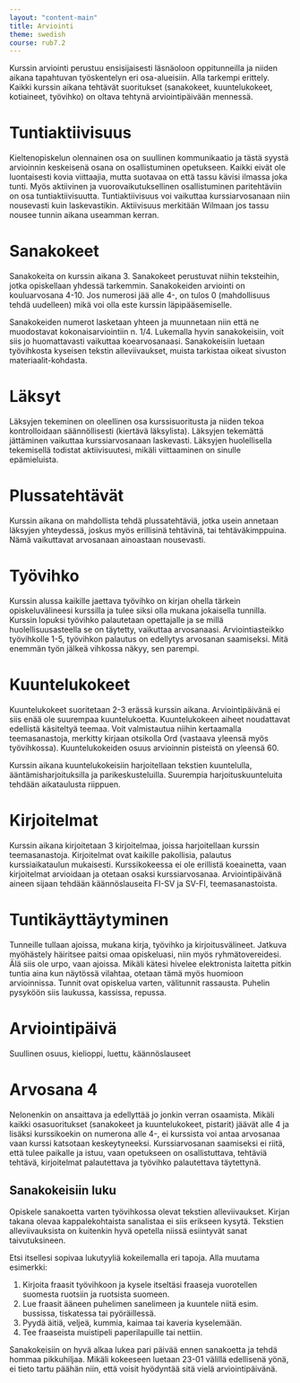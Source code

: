 ```yaml
---
layout: "content-main"
title: Arviointi
theme: swedish
course: rub7.2
---
```

Kurssin arviointi perustuu ensisijaisesti läsnäoloon oppitunneilla ja niiden
aikana tapahtuvan työskentelyn eri osa-alueisiin. Alla tarkempi erittely. Kaikki kurssin aikana tehtävät suoritukset (sanakokeet, kuuntelukokeet, kotiaineet, työvihko) on oltava tehtynä arviointipäivään mennessä.

# Tuntiaktiivisuus
Kieltenopiskelun olennainen osa on suullinen kommunikaatio ja tästä syystä
arvioinnin keskeisenä osana on osallistuminen opetukseen. Kaikki eivät ole
luontaisesti kovia viittaajia, mutta suotavaa on että tassu kävisi ilmassa joka
tunti. Myös aktiivinen ja vuorovaikutuksellinen osallistuminen paritehtäviin on
osa tuntiaktiivisuutta. Tuntiaktiivisuus voi vaikuttaa kurssiarvosanaan niin
nousevasti kuin laskevastikin. Aktiivisuus merkitään Wilmaan jos tassu nousee tunnin aikana useamman kerran. 

# Sanakokeet
Sanakokeita on kurssin aikana 3. Sanakokeet perustuvat niihin teksteihin,
jotka opiskellaan yhdessä tarkemmin. Sanakokeiden arviointi on kouluarvosana
4-10. Jos numerosi jää alle 4-, on tulos 0 (mahdollisuus tehdä uudelleen) mikä voi olla este kurssin läpipääsemiselle.

Sanakokeiden numerot lasketaan yhteen ja muunnetaan niin että ne muodostavat
kokonaisarviointiin n. 1/4. Lukemalla hyvin sanakokeisiin, voit siis jo huomattavasti vaikuttaa koearvosanaasi. Sanakokeisiin luetaan työvihkosta kyseisen tekstin alleviivaukset, muista tarkistaa oikeat sivuston materiaalit-kohdasta.

# Läksyt
Läksyjen tekeminen on oleellinen osa kurssisuoritusta ja niiden tekoa
kontrolloidaan säännöllisesti (kiertävä läksylista). Läksyjen tekemättä jättäminen vaikuttaa kurssiarvosanaan laskevasti. Läksyjen huolellisella tekemisellä todistat
aktiivisuutesi, mikäli viittaaminen on sinulle epämieluista.

# Plussatehtävät
Kurssin aikana on mahdollista tehdä plussatehtäviä, jotka usein annetaan
läksyjen yhteydessä, joskus myös erillisinä tehtävinä, tai tehtäväkimppuina.
Nämä vaikuttavat arvosanaan ainoastaan nousevasti.

# Työvihko
Kurssin alussa kaikille jaettava työvihko on kirjan ohella tärkein opiskeluvälineesi
kurssilla ja tulee siksi olla mukana jokaisella tunnilla. Kurssin lopuksi työvihko
palautetaan opettajalle ja se millä huolellisuusasteella se on täytetty, vaikuttaa
arvosanaasi. Arviointiasteikko työvihkolle 1-5, työvihkon palautus on edellytys arvosanan saamiseksi. Mitä enemmän työn jälkeä vihkossa näkyy, sen parempi.

# Kuuntelukokeet
Kuuntelukokeet suoritetaan 2-3 erässä kurssin aikana. Arviointipäivänä ei siis enää
ole suurempaa kuuntelukoetta. Kuuntelukokeen aiheet noudattavat edellistä
käsiteltyä teemaa. Voit valmistautua niihin kertaamalla teemasanastoja, merkitty
kirjaan otsikolla Ord (vastaava yleensä myös työvihkossa). Kuuntelukokeiden osuus arvioinnin pisteistä on yleensä 60.

Kurssin aikana kuuntelukokeisiin harjoitellaan tekstien kuuntelulla,
ääntämisharjoituksilla ja parikeskusteluilla. Suurempia harjoituskuunteluita
tehdään aikataulusta riippuen.

# Kirjoitelmat
Kurssin aikana kirjoitetaan 3 kirjoitelmaa, joissa harjoitellaan kurssin teemasanastoja. Kirjoitelmat ovat kaikille pakollisia, palautus kurssiaikataulun mukaisesti. Kurssikokeessa ei ole erillistä koeainetta, vaan kirjoitelmat arvioidaan ja otetaan osaksi kurssiarvosanaa. Arviointipäivänä aineen sijaan tehdään käännöslauseita FI-SV ja SV-FI, teemasanastoista.

# Tuntikäyttäytyminen
Tunneille tullaan ajoissa, mukana kirja, työvihko ja kirjoitusvälineet. Jatkuva
myöhästely häiritsee paitsi omaa opiskeluasi, niin myös ryhmätovereidesi. Älä
siis ole urpo, vaan ajoissa. Mikäli kätesi hivelee elektronista laitetta pitkin
tuntia aina kun näytössä vilahtaa, otetaan tämä myös huomioon arvioinnissa.
Tunnit ovat opiskelua varten, välitunnit rassausta. Puhelin pysyköön siis laukussa, kassissa, repussa.

# Arviointipäivä
Suullinen osuus, kielioppi, luettu, käännöslauseet

# Arvosana 4
Nelonenkin on ansaittava ja edellyttää jo jonkin verran osaamista. Mikäli kaikki
osasuoritukset (sanakokeet ja kuuntelukokeet, pistarit) jäävät alle 4 ja lisäksi
kurssikoekin on numerona alle 4-, ei kurssista voi antaa arvosanaa vaan kurssi
katsotaan keskeytyneeksi. Kurssiarvosanan saamiseksi ei riitä, että tulee paikalle
ja istuu, vaan opetukseen on osallistuttava, tehtäviä tehtävä, kirjoitelmat palautettava ja työvihko palautettava täytettynä.

## Sanakokeisiin luku
Opiskele sanakoetta varten työvihkossa olevat tekstien alleviivaukset. Kirjan
takana olevaa kappalekohtaista sanalistaa ei siis erikseen kysytä. Tekstien
alleviivauksista on kuitenkin hyvä opetella niissä esiintyvät sanat taivutuksineen.

Etsi itsellesi sopivaa lukutyyliä kokeilemalla eri tapoja. Alla muutama esimerkki:

1. Kirjoita fraasit työvihkoon ja kysele itseltäsi fraaseja vuorotellen suomesta
ruotsiin ja ruotsista suomeen.
2. Lue fraasit ääneen puhelimen sanelimeen ja kuuntele niitä esim. bussissa,
tiskatessa tai pyöräillessä.
3. Pyydä äitiä, veljeä, kummia, kaimaa tai kaveria kyselemään.
4. Tee fraaseista muistipeli paperilapuille tai nettiin.

Sanakokeisiin on hyvä alkaa lukea pari päivää ennen sanakoetta ja tehdä hommaa
pikkuhiljaa. Mikäli kokeeseen luetaan 23-01 välillä edellisenä yönä, ei tieto
tartu päähän niin, että voisit hyödyntää sitä vielä arviointipäivänä.

